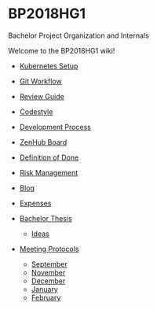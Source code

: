 # BP2018HG1
Bachelor Project Organization and Internals

Welcome to the BP2018HG1 wiki!


- [Kubernetes Setup](contribution/Kubernetes-Setup.md)
- [Git Workflow](contribution/Git-Workflow.md)
- [Review Guide](contribution/reviews.md)
- [Codestyle](contribution/linting.md)  
- [Development Process](process/process-overview.md)
- [ZenHub Board](https://app.zenhub.com/workspaces/christian-ity-5c6c00094c2d6a432f785fcf/)
- [Definition of Done](dod.md)

- [Risk Management](contribution/risk_management.md)

- [Blog](contribution/blog.md)

- [Expenses](contribution/expenses.md)

- [Bachelor Thesis](thesis/thesis.md) 
  - [Ideas](thesis/ideas.md)  

- [Meeting Protocols](Meeting-Protocols.md)  
  - [September](Meeting-Protocols.md#september)  
  - [November](Meeting-Protocols.md#november)  
  - [December](Meeting-Protocols.md#december)
  - [January](Meeting-Protocols.md#january)
  - [February](Meeting-Protocols.md#february)
  
